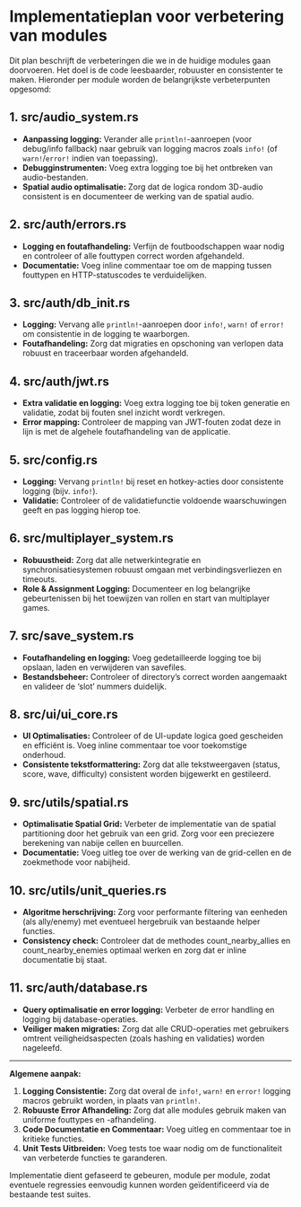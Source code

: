 # Implementatieplan voor verbetering van modules

Dit plan beschrijft de verbeteringen die we in de huidige modules gaan doorvoeren. Het doel is de code leesbaarder, robuuster en consistenter te maken. Hieronder per module worden de belangrijkste verbeterpunten opgesomd:

## 1. src/audio_system.rs
- **Aanpassing logging:** Verander alle `println!`-aanroepen (voor debug/info fallback) naar gebruik van logging macros zoals `info!` (of `warn!`/`error!` indien van toepassing).
- **Debugginstrumenten:** Voeg extra logging toe bij het ontbreken van audio-bestanden.
- **Spatial audio optimalisatie:** Zorg dat de logica rondom 3D-audio consistent is en documenteer de werking van de spatial audio.

## 2. src/auth/errors.rs
- **Logging en foutafhandeling:** Verfijn de foutboodschappen waar nodig en controleer of alle fouttypen correct worden afgehandeld.
- **Documentatie:** Voeg inline commentaar toe om de mapping tussen fouttypen en HTTP-statuscodes te verduidelijken.

## 3. src/auth/db_init.rs
- **Logging:** Vervang alle `println!`-aanroepen door `info!`, `warn!` of `error!` om consistentie in de logging te waarborgen.
- **Foutafhandeling:** Zorg dat migraties en opschoning van verlopen data robuust en traceerbaar worden afgehandeld.

## 4. src/auth/jwt.rs
- **Extra validatie en logging:** Voeg extra logging toe bij token generatie en validatie, zodat bij fouten snel inzicht wordt verkregen.
- **Error mapping:** Controleer de mapping van JWT-fouten zodat deze in lijn is met de algehele foutafhandeling van de applicatie.

## 5. src/config.rs
- **Logging:** Vervang `println!` bij reset en hotkey-acties door consistente logging (bijv. `info!`).
- **Validatie:** Controleer of de validatiefunctie voldoende waarschuwingen geeft en pas logging hierop toe.

## 6. src/multiplayer_system.rs
- **Robuustheid:** Zorg dat alle netwerkintegratie en synchronisatiesystemen robuust omgaan met verbindingsverliezen en timeouts.
- **Role & Assignment Logging:** Documenteer en log belangrijke gebeurtenissen bij het toewijzen van rollen en start van multiplayer games.

## 7. src/save_system.rs
- **Foutafhandeling en logging:** Voeg gedetailleerde logging toe bij opslaan, laden en verwijderen van savefiles.
- **Bestandsbeheer:** Controleer of directory’s correct worden aangemaakt en valideer de ‘slot’ nummers duidelijk.

## 8. src/ui/ui_core.rs
- **UI Optimalisaties:** Controleer of de UI-update logica goed gescheiden en efficiënt is. Voeg inline commentaar toe voor toekomstige onderhoud.
- **Consistente tekstformattering:** Zorg dat alle tekstweergaven (status, score, wave, difficulty) consistent worden bijgewerkt en gestileerd.

## 9. src/utils/spatial.rs
- **Optimalisatie Spatial Grid:** Verbeter de implementatie van de spatial partitioning door het gebruik van een grid. Zorg voor een preciezere berekening van nabije cellen en buurcellen.
- **Documentatie:** Voeg uitleg toe over de werking van de grid-cellen en de zoekmethode voor nabijheid.

## 10. src/utils/unit_queries.rs
- **Algoritme herschrijving:** Zorg voor performante filtering van eenheden (als ally/enemy) met eventueel hergebruik van bestaande helper functies.
- **Consistency check:** Controleer dat de methodes count_nearby_allies en count_nearby_enemies optimaal werken en zorg dat er inline documentatie bij staat.

## 11. src/auth/database.rs
- **Query optimalisatie en error logging:** Verbeter de error handling en logging bij database-operaties.
- **Veiliger maken migraties:** Zorg dat alle CRUD-operaties met gebruikers omtrent veiligheidsaspecten (zoals hashing en validaties) worden nageleefd.

---

**Algemene aanpak:**
1. **Logging Consistentie:** Zorg dat overal de `info!`, `warn!` en `error!` logging macros gebruikt worden, in plaats van `println!`.
2. **Robuuste Error Afhandeling:** Zorg dat alle modules gebruik maken van uniforme fouttypes en -afhandeling.
3. **Code Documentatie en Commentaar:** Voeg uitleg en commentaar toe in kritieke functies.
4. **Unit Tests Uitbreiden:** Voeg tests toe waar nodig om de functionaliteit van verbeterde functies te garanderen.

Implementatie dient gefaseerd te gebeuren, module per module, zodat eventuele regressies eenvoudig kunnen worden geïdentificeerd via de bestaande test suites.
